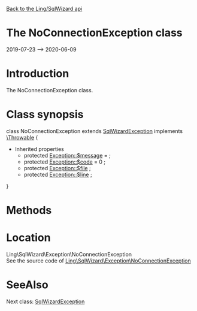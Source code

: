 [Back to the Ling/SqlWizard api](https://github.com/lingtalfi/SqlWizard/blob/master/doc/api/Ling/SqlWizard.md)



The NoConnectionException class
================
2019-07-23 --> 2020-06-09






Introduction
============

The NoConnectionException class.



Class synopsis
==============


class <span class="pl-k">NoConnectionException</span> extends [SqlWizardException](https://github.com/lingtalfi/SqlWizard/blob/master/doc/api/Ling/SqlWizard/Exception/SqlWizardException.md) implements [\Throwable](http://php.net/manual/en/class.throwable.php) {

- Inherited properties
    - protected  [Exception::$message](#property-message) =  ;
    - protected  [Exception::$code](#property-code) = 0 ;
    - protected  [Exception::$file](#property-file) ;
    - protected  [Exception::$line](#property-line) ;

}






Methods
==============






Location
=============
Ling\SqlWizard\Exception\NoConnectionException<br>
See the source code of [Ling\SqlWizard\Exception\NoConnectionException](https://github.com/lingtalfi/SqlWizard/blob/master/Exception/NoConnectionException.php)



SeeAlso
==============
Next class: [SqlWizardException](https://github.com/lingtalfi/SqlWizard/blob/master/doc/api/Ling/SqlWizard/Exception/SqlWizardException.md)<br>
